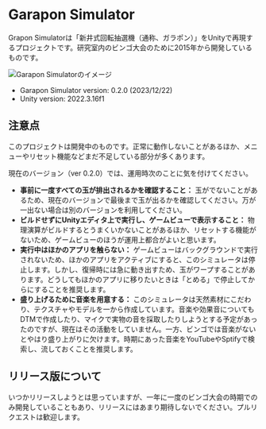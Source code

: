 # Garapon Simulator

Grapon Simulatorは「新井式回転抽選機（通称、ガラポン）」をUnityで再現するプロジェクトです。研究室内のビンゴ大会のために2015年から開発しているものです。

![Garapon Simulatorのイメージ](garapon.gif)

- Garapon Simulator version: 0.2.0 (2023/12/22)
- Unity version: 2022.3.16f1

## 注意点

このプロジェクトは開発中のものです。正常に動作しないことがあるほか、メニューやリセット機能などまだ不足している部分が多くあります。

現在のバージョン（ver 0.2.0）では、運用時次のことに気を付けてください。

- **事前に一度すべての玉が排出されるかを確認すること：** 玉がでないことがあるため、現在のバージョンで最後まで玉が出るかを確認してください。万が一出ない場合は別のバージョンを利用してください。
- **ビルドせずにUnityエディタ上で実行し、ゲームビューで表示すること：** 物理演算がビルドするとうまくいかないことがあるほか、リセットする機能がないため、ゲームビューのほうが運用上都合がよいと思います。
- **実行中はほかのアプリを触らない：** ゲームビューはバックグラウンドで実行されないため、ほかのアプリをアクティブにすると、このシミュレータは停止します。しかし、復帰時には急に動き出すため、玉がワープすることがあります。どうしてもほかのアプリに移りたいときは「とめる」で停止してからにすることを推奨します。
- **盛り上げるために音楽を用意する：** このシミュレータは天然素材にこだわり、テクスチャやモデルを一から作成しています。音楽や効果音についてもDTMで作成したり、マイクで実物の音を採取したりしようとする予定があったのですが、現在はその活動をしていません。一方、ビンゴでは音楽がないとやはり盛り上がりに欠けます。時期にあった音楽をYouTubeやSptifyで検索し、流しておくことを推奨します。

## リリース版について

いつかリリースしようとは思っていますが、一年に一度のビンゴ大会の時期でのみ開発していることもあり、リリースにはあまり期待しないでください。プルリクエストは歓迎します。
